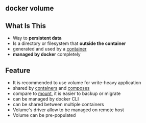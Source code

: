 ## docker volume

## What Is This

- Way to **persistent data**
- Is a directory or filesystem that **outside the container**
- generated and used by a [container](docker-container)
- **managed by docker** completely

## Feature

- It is recommended to use volume for write-heavy application
- shared by [containers](docker-glossary.md#container) and [composes](docker-compose.md)
- compare to [mount](docker-bind-mounts.md), it is easier to backup or migrate
- can be managed by docker CLI
- can be shared between multiple containers
- Volume's driver allow to be managed on remote host
- Volume can be pre-populated
